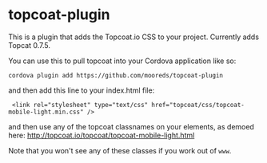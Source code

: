 topcoat-plugin
==============

This is a plugin that adds the Topcoat.io CSS to your project. Currently adds Topcat 0.7.5.

You can use this to pull topcoat into your Cordova application like so:

    cordova plugin add https://github.com/mooreds/topcoat-plugin

and then add this line to your index.html file:

     <link rel="stylesheet" type="text/css" href="topcoat/css/topcoat-mobile-light.min.css" />

and then use any of the topcoat classnames on your elements, as demoed here: http://topcoat.io/topcoat/topcoat-mobile-light.html

Note that you won't see any of these classes if you work out of `www`.

